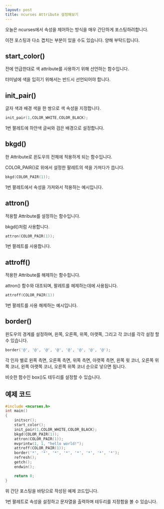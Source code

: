 ```yaml
---
layout: post
title: ncurses Attribute 설정해보기
---
```


오늘은 ncurses에서 속성을 제어하는 방식을 매우 간단하게 포스팅하려합니다.

이전 포스팅과 다소 겹치는 부분이 있을 수도 있습니다. 양해 부탁드립니다.

## start_color()

전에 언급한대로 색 attribute를 사용하기 위해 선언하는 함수입니다.

터미널에 색을 입히기 위해서는 반드시 선언되어야 합니다.

## init_pair()

글자 색과 배경 색을 한 쌍으로 색 속성을 지정합니다.

```c++
init_pair(1,COLOR_WHITE,COLOR_BLACK);
```

1번 팔레트에 하얀색 글씨와 검은 배경으로 설정합니다.

## bkgd()

한 Attribute로 윈도우의 전체에 적용하게 되는 함수입니다.

COLOR_PAIR()로 위에서 설정한 팔레트의 색을 가져다가 씁니다.

```c++
bkgd(COLOR_PAIR(1));
```

1번 팔레트에서 속성을 가져와서 적용하는 예시입니다.

## attron()

적용할 Attribute를 설정하는 함수입니다.

bkgd()처럼 사용합니다.

```c++
attron(COLOR_PAIR(1));
```

1번 팔레트를 사용합니다.

## attroff()

적용한 Attribute를 해제하는 함수힙니다.

attron() 함수와 대조되며, 팔레트를 헤제하는데에 사용됩니다.

```c++
attroff(COLOR_PAIR(1))
```

1번 팔레트를 사용 해제하는 예시입니다.

## border()

윈도우의 경계를 설정하며, 왼쪽, 오른쪽, 위쪽, 아랫쪽, 그리고 각 코너를 각각 설정 할 수 있습니다.

```c++
border('@', '@', '@', '@', '@', '@', '@', '@');
```

각 인자 별로 왼쪽 측면, 오른쪽 측면, 위쪽 측면, 아랫쪽 측면, 왼쪽 윗 코너, 오른쪽 위쪽 코너, 왼쪽 아랫쪽 코너, 오른쪽 위쪽 코너 순으로 넣으면 됩니다.

비슷한 함수인 box()도 테두리를 설정할 수 있습니다.

## 예제 코드

```c++
#include <ncurses.h>
int main()
{
    initscr();
    start_color();
    init_pair(1,COLOR_WHITE,COLOR_BLACK);
    bkgd(COLOR_PAIR(1));
    attron(COLOR_PAIR(1));
    mvprintw(1, 1, "hello world!");
    attroff(COLOR_PAIR(1));
    border('*', '*', '*', '*', '*', '*', '*', '*');
    refresh();
    getch();
    endwin();

    return 0;
}
```

위 간단 포스팅을 바탕으로 작성된 예제 코드입니다.

1번 팔레트로 속성을 설정하고 문자열을 출력하며 테두리를 지정함을 볼 수 있습니다.